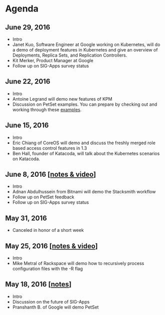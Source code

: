 # Agenda

## June 29, 2016
* Intro
* Janet Kuo, Software Engineer at Google working on Kubernetes, will do a demo of deployment features in Kubernetes and give an overview of Deployments, Replica Sets, and Replication Controllers.
* Kit Merker, Product Manager at Google
* Follow up on SIG-Apps survey status

## June 22, 2016
* Intro
* Antoine Legrand will demo new features of KPM
* Discussion on PetSet examples. You can prepare by checking out and working through these [examples](https://github.com/kubernetes/contrib/tree/master/pets).

## June 15, 2016
* Intro
* Eric Chiang of CoreOS will demo and discuss the freshly merged role based access control features in 1.3
* Ben Hall, founder of Katacoda, will talk about the Kubernetes scenarios on Katacoda.

## June 8, 2016 [[notes & video](minutes/2016-06-08.md)]
* Intro
* Adnan Abdulhussein from Bitnami will demo the Stacksmith workflow
* Follow up on PetSet feedback
* Follow up on SIG-Apps survey status

## May 31, 2016
* Canceled in honor of a short week

## May 25, 2016 [[notes & video](https://github.com/kubernetes/community/blob/master/sig-apps/minutes/2016-05-25.md)]
* Intro
* Mike Metral of Rackspace will demo how to recursively process configuration files with the -R flag

## May 18, 2016 [[notes](https://github.com/kubernetes/community/blob/master/sig-apps/minutes/2016-05-18.md)]
* Intro
* Discussion on the future of SIG-Apps
* Pranshanth B. of Google will demo PetSet
